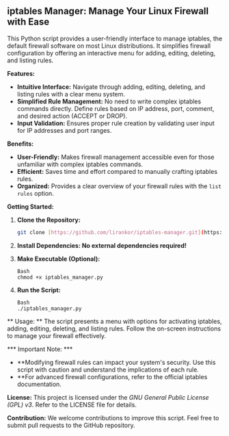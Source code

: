 ## iptables Manager: Manage Your Linux Firewall with Ease

This Python script provides a user-friendly interface to manage iptables, the default firewall software on most Linux distributions. It simplifies firewall configuration by offering an interactive menu for adding, editing, deleting, and listing rules.

**Features:**

* **Intuitive Interface:**  Navigate through adding, editing, deleting, and listing rules with a clear menu system.
* **Simplified Rule Management:** No need to write complex iptables commands directly. Define rules based on IP address, port, comment, and desired action (ACCEPT or DROP).
* **Input Validation:**  Ensures proper rule creation by validating user input for IP addresses and port ranges.

**Benefits:**

* **User-Friendly:** Makes firewall management accessible even for those unfamiliar with complex iptables commands.
* **Efficient:** Saves time and effort compared to manually crafting iptables rules.
* **Organized:** Provides a clear overview of your firewall rules with the `list rules` option.

**Getting Started:**

1. **Clone the Repository:**
   ```bash
   git clone [https://github.com/lirankor/iptables-manager.git](https://github.com/lirankor/iptables-manager.git)
   ```

2. **Install Dependencies: No external dependencies required!**
3. **Make Executable (Optional):** 
   ```
   Bash
   chmod +x iptables_manager.py
   ```
4. **Run the Script:**
   ```
   Bash
   ./iptables_manager.py
   ```

** Usage: **
The script presents a menu with options for activating iptables, adding, editing, deleting, and listing rules. Follow the on-screen instructions to manage your firewall effectively.

*** Important Note: ***
* **Modifying firewall rules can impact your system's security. Use this script with caution and understand the implications of each rule.
* **For advanced firewall configurations, refer to the official iptables documentation.

**License:**
This project is licensed under the *GNU General Public License (GPL) v3*. Refer to the LICENSE file for details.

**Contribution:**
We welcome contributions to improve this script. Feel free to submit pull requests to the GitHub repository.

  
